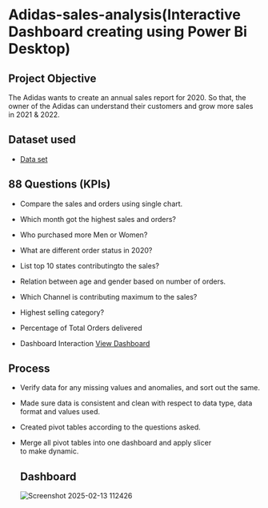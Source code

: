 # Adidas-sales-analysis(Interactive Dashboard creating using Power Bi Desktop)
## Project Objective
The Adidas wants to create an annual sales report for 2020. So that, the owner of the Adidas can understand their customers and grow more sales in 2021 & 2022.

## Dataset used
  - <a href="https://github.com/CHBLESSY/Adidas-sales-analysis/blob/main/Adidas%20US%20Sales%20Datasets.xlsx">Data set</a>
  
## 88 Questions (KPIs)
  - Compare the sales and orders using single chart.
  - Which month got the highest sales and orders?
  - Who purchased more Men or Women?
  - What are different order status in 2020?
  - List top 10 states contributingto the sales?
  - Relation between age and gender based on number of orders.
  - Which Channel is contributing maximum to the sales?
  - Highest selling category?
  - Percentage of Total Orders delivered

  - Dashboard Interaction <a href="https://github.com/CHBLESSY/Adidas-sales-analysis/blob/main/adidas%20sales%20analysis%20image.png">View Dashboard</a>

## Process
  - Verify data for any missing values and anomalies, and sort out the same.
  - Made sure data is consistent and clean with respect to data type, data format and values used.
  - Created pivot tables according to the questions asked.
  - Merge all pivot tables into one dashboard and apply slicer to make dynamic.

    ## Dashboard
     ![Screenshot 2025-02-13 112426](https://github.com/user-attachments/assets/cee61e8f-74a8-485a-b70c-decf3b4c2b5a)

